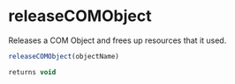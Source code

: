 # releaseCOMObject

 Releases a COM Object and frees up resources that it used.

```javascript
releaseCOMObject(objectName)
```

```javascript
returns void
```
